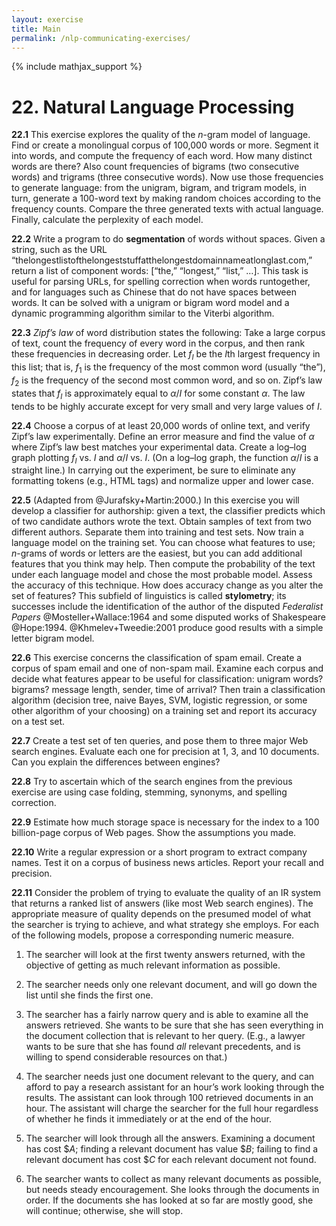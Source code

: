 ```yaml
---
layout: exercise
title: Main
permalink: /nlp-communicating-exercises/
---
```


{% include mathjax_support %}

# 22. Natural Language Processing

**22.1** This exercise explores the quality of the $n$-gram model of language.
Find or create a monolingual corpus of 100,000 words or more. Segment it
into words, and compute the frequency of each word. How many distinct
words are there? Also count frequencies of bigrams (two consecutive
words) and trigrams (three consecutive words). Now use those frequencies
to generate language: from the unigram, bigram, and trigram models, in
turn, generate a 100-word text by making random choices according to the
frequency counts. Compare the three generated texts with actual
language. Finally, calculate the perplexity of each model.

**22.2** Write a program to do **segmentation** of
words without spaces. Given a string, such as the URL
“thelongestlistofthelongeststuffatthelongestdomainnameatlonglast.com,”
return a list of component words: \[“the,” “longest,” “list,”
$\ldots$\]. This task is useful for parsing URLs, for spelling
correction when words runtogether, and for languages such as Chinese
that do not have spaces between words. It can be solved with a unigram
or bigram word model and a dynamic programming algorithm similar to the
Viterbi algorithm.

**22.3** *Zipf’s law* of word distribution states the following:
Take a large corpus of text, count the frequency of every word in the
corpus, and then rank these frequencies in decreasing order. Let $f_{I}$
be the $I$th largest frequency in this list; that is, $f_{1}$ is the
frequency of the most common word (usually “the”), $f_{2}$ is the
frequency of the second most common word, and so on. Zipf’s law states
that $f_{I}$ is approximately equal to $\alpha / I$ for some constant
$\alpha$. The law tends to be highly accurate except for very small and
very large values of $I$.

**22.4** Choose a corpus of at least 20,000 words of online text, and verify
Zipf’s law experimentally. Define an error measure and find the value of
$\alpha$ where Zipf’s law best matches your experimental data. Create a
log–log graph plotting $f_{I}$ vs. $I$ and $\alpha/I$ vs. $I$. (On a
log–log graph, the function $\alpha/I$ is a straight line.) In carrying
out the experiment, be sure to eliminate any formatting tokens (e.g.,
HTML tags) and normalize upper and lower case.

**22.5** (Adapted from @Jurafsky+Martin:2000.) In this exercise you will develop a classifier for
authorship: given a text, the classifier predicts which of two candidate
authors wrote the text. Obtain samples of text from two different
authors. Separate them into training and test sets. Now train a language
model on the training set. You can choose what features to use;
$n$-grams of words or letters are the easiest, but you can add
additional features that you think may help. Then compute the
probability of the text under each language model and chose the most
probable model. Assess the accuracy of this technique. How does accuracy
change as you alter the set of features? This subfield of linguistics is
called **stylometry**; its successes include the identification of the author of the
disputed *Federalist Papers* @Mosteller+Wallace:1964 and
some disputed works of Shakespeare @Hope:1994. @Khmelev+Tweedie:2001 produce good results with
a simple letter bigram model.

**22.6** This exercise concerns the classification of spam email.
Create a corpus of spam email and one of non-spam mail. Examine each
corpus and decide what features appear to be useful for classification:
unigram words? bigrams? message length, sender, time of arrival? Then
train a classification algorithm (decision tree, naive Bayes, SVM,
logistic regression, or some other algorithm of your choosing) on a
training set and report its accuracy on a test set.

**22.7** Create a test set of ten queries, and pose them to three major Web
search engines. Evaluate each one for precision at 1, 3, and 10
documents. Can you explain the differences between engines?

**22.8** Try to ascertain which of the search engines from the previous exercise
are using case folding, stemming, synonyms, and spelling correction.

**22.9** Estimate how much storage space is necessary for the index to a 100
billion-page corpus of Web pages. Show the assumptions you made.

**22.10** Write a regular expression or a short program to extract company names.
Test it on a corpus of business news articles. Report your recall and
precision.

**22.11** Consider the problem of trying to evaluate the quality of an IR system
that returns a ranked list of answers (like most Web search engines).
The appropriate measure of quality depends on the presumed model of what
the searcher is trying to achieve, and what strategy she employs. For
each of the following models, propose a corresponding numeric measure.

1.  The searcher will look at the first twenty answers returned, with
    the objective of getting as much relevant information as possible.

2.  The searcher needs only one relevant document, and will go down the
    list until she finds the first one.

3.  The searcher has a fairly narrow query and is able to examine all
    the answers retrieved. She wants to be sure that she has seen
    everything in the document collection that is relevant to her query.
    (E.g., a lawyer wants to be sure that she has found
    *all* relevant precedents, and is willing to spend
    considerable resources on that.)

4.  The searcher needs just one document relevant to the query, and can
    afford to pay a research assistant for an hour’s work looking
    through the results. The assistant can look through 100 retrieved
    documents in an hour. The assistant will charge the searcher for the
    full hour regardless of whether he finds it immediately or at the
    end of the hour.

5.  The searcher will look through all the answers. Examining a document
    has cost \$$A$; finding a relevant document has value \$$B$; failing
    to find a relevant document has cost \$$C$ for each relevant
    document not found.

6.  The searcher wants to collect as many relevant documents as
    possible, but needs steady encouragement. She looks through the
    documents in order. If the documents she has looked at so far are
    mostly good, she will continue; otherwise, she will stop.

